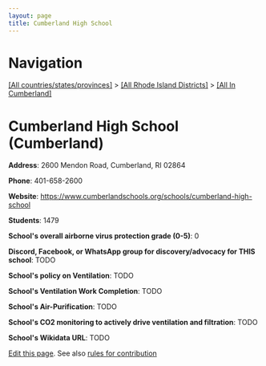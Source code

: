```yaml
---
layout: page
title: Cumberland High School
---
```

# Navigation

[[All countries/states/provinces]](../../..) > [[All Rhode Island Districts]](../..) > [[All In Cumberland]](..)

# Cumberland High School (Cumberland)

**Address**: 2600 Mendon Road, Cumberland, RI 02864

**Phone**: 401-658-2600

**Website**: <https://www.cumberlandschools.org/schools/cumberland-high-school>

**Students**: 1479

**School's overall airborne virus protection grade (0-5)**: 0

**Discord, Facebook, or WhatsApp group for discovery/advocacy for THIS school**: TODO

**School's policy on Ventilation**: TODO

**School's Ventilation Work Completion**: TODO

**School's Air-Purification**: TODO

**School's CO2 monitoring to actively drive ventilation and filtration**: TODO

**School's Wikidata URL**: TODO


[Edit this page](https://github.com/ventilate-schools/RI/edit/main/./Cumberland/Cumberland_High_School.md). See also [rules for contribution](../../../contribution-rules/)